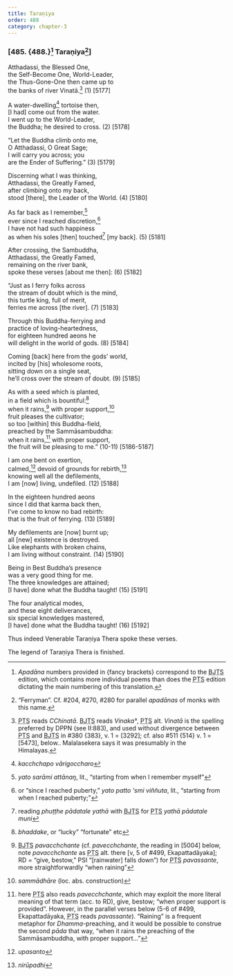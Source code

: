 ```yaml
---
title: Taraṇiya
order: 488
category: chapter-3
---
```


### \[485. {488.}[^1] Taraṇiya[^2]\]

Atthadassi, the Blessed One,  
the Self-Become One, World-Leader,  
the Thus-Gone-One then came up to  
the banks of river Vinatā.[^3] (1) \[5177\]

A water-dwelling[^4] tortoise then,  
\[I had\] come out from the water.  
I went up to the World-Leader,  
the Buddha; he desired to cross. (2) \[5178\]

“Let the Buddha climb onto me,  
O Atthadassi, O Great Sage;  
I will carry you across; you  
are the Ender of Suffering.” (3) \[5179\]

Discerning what I was thinking,  
Atthadassi, the Greatly Famed,  
after climbing onto my back,  
stood \[there\], the Leader of the World. (4) \[5180\]

As far back as I remember,[^5]  
ever since I reached discretion,[^6]  
I have not had such happiness  
as when his soles \[then\] touched[^7] \[my back\]. (5) \[5181\]

After crossing, the Sambuddha,  
Atthadassi, the Greatly Famed,  
remaining on the river bank,  
spoke these verses \[about me then\]: (6) \[5182\]

“Just as I ferry folks across  
the stream of doubt which is the mind,  
this turtle king, full of merit,  
ferries me across \[the river\]. (7) \[5183\]

Through this Buddha-ferrying and  
practice of loving-heartedness,  
for eighteen hundred aeons he  
will delight in the world of gods. (8) \[5184\]

Coming \[back\] here from the gods’ world,  
incited by \[his\] wholesome roots,  
sitting down on a single seat,  
he’ll cross over the stream of doubt. (9) \[5185\]

As with a seed which is planted,  
in a field which is bountiful:[^8]  
when it rains,[^9] with proper support,[^10]  
fruit pleases the cultivator;  
so too \[within\] this Buddha-field,  
preached by the Sammāsambuddha:  
when it rains,[^11] with proper support,  
the fruit will be pleasing to me.” (10-11) \[5186-5187\]

I am one bent on exertion,  
calmed,[^12] devoid of grounds for rebirth,[^13]  
knowing well all the defilements,  
I am \[now\] living, undefiled. (12) \[5188\]

In the eighteen hundred aeons  
since I did that karma back then,  
I’ve come to know no bad rebirth:  
that is the fruit of ferrying. (13) \[5189\]

My defilements are \[now\] burnt up;  
all \[new\] existence is destroyed.  
Like elephants with broken chains,  
I am living without constraint. (14) \[5190\]

Being in Best Buddha’s presence  
was a very good thing for me.  
The three knowledges are attained;  
\[I have\] done what the Buddha taught! (15) \[5191\]

The four analytical modes,  
and these eight deliverances,  
six special knowledges mastered,  
\[I have\] done what the Buddha taught! (16) \[5192\]

Thus indeed Venerable Taraṇiya Thera spoke these verses.

The legend of Taraṇiya Thera is finished.

[^1]: *Apadāna* numbers provided in {fancy brackets} correspond to the <abbr title="Buddha Jayanthi Tripitaka Series">BJTS</abbr> edition, which contains more individual poems than does the <abbr title="Pali Text Society">PTS</abbr> edition dictating the main numbering of this translation.

[^2]: “Ferryman”. Cf. \#204, \#270, \#280 for parallel *apadānas* of monks with this name.

[^3]: <abbr title="Pali Text Society">PTS</abbr> reads *<span class="diacritics" data-state="on">C</span><span class="no-diacritics" data-state="off">Ch</span>inatā*. <abbr title="Buddha Jayanthi Tripitaka Series">BJTS</abbr> reads *Vinaka°*, <abbr title="Pali Text Society">PTS</abbr> alt. *Vinatā* is the spelling preferred by DPPN (see II:883), and used without divergence between <abbr title="Pali Text Society">PTS</abbr> and <abbr title="Buddha Jayanthi Tripitaka Series">BJTS</abbr> in \#380 {383}, v. 1 = \[3292\]; cf. also \#511 {514} v. 1 = \[5473\], below.. Malalasekera says it was presumably in the Himalayas.

[^4]: *ka<span class="diacritics" data-state="on">c</span><span class="no-diacritics" data-state="off">ch</span>chapo vārigo<span class="diacritics" data-state="on">c</span><span class="no-diacritics" data-state="off">ch</span>aro*

[^5]: *yato sarāmi attānaŋ*, lit., “starting from when I remember myself”

[^6]: or “since I reached puberty,” *yato patto ‘smi viññuta*, lit., “starting from when I reached puberty;”

[^7]: reading *phuṭṭhe pādatale yathā* with <abbr title="Buddha Jayanthi Tripitaka Series">BJTS</abbr> for <abbr title="Pali Text Society">PTS</abbr> *yathā pādatale muni*

[^8]: *bhaddake*, or “lucky” “fortunate” etc

[^9]: <abbr title="Buddha Jayanthi Tripitaka Series">BJTS</abbr> *pava<span class="diacritics" data-state="on">c</span><span class="no-diacritics" data-state="off">ch</span>chante* (cf. *pave<span class="diacritics" data-state="on">c</span><span class="no-diacritics" data-state="off">ch</span>chante*, the reading in \[5004\] below, note *pava<span class="diacritics" data-state="on">c</span><span class="no-diacritics" data-state="off">ch</span>chante* as <abbr title="Pali Text Society">PTS</abbr> alt. there \[v, 5 of \#499, Ekapattadāyaka\]; RD = “give, bestow,” PSI “\[rainwater\] falls down”) for <abbr title="Pali Text Society">PTS</abbr> *pavassante*, more straightforwardly “when raining”

[^10]: *sammādhāre* (loc. abs. construction)

[^11]: here <abbr title="Pali Text Society">PTS</abbr> also reads *pave<span class="diacritics" data-state="on">c</span><span class="no-diacritics" data-state="off">ch</span>chante*, which may exploit the more literal meaning of that term (acc. to RD), give, bestow; “when proper support is provided”. However, in the parallel verses below (5-6 of \#499, Ekapattadāyaka, <abbr title="Pali Text Society">PTS</abbr> reads *pavassante*). “Raining” is a frequent metaphor for *Dhamma*-preaching, and it would be possible to construe the second *pāda* that way, “when it rains the preaching of the Sammāsambuddha, with proper support…”

[^12]: *upasanto*

[^13]: *nirūpadhi*
